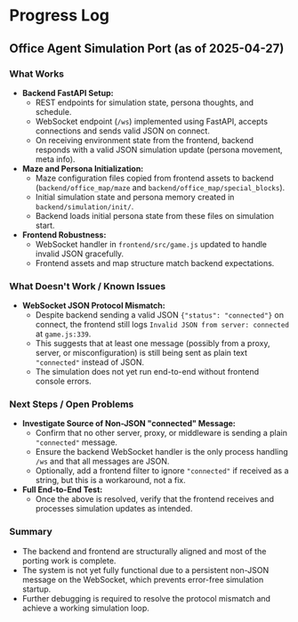 # Progress Log

## Office Agent Simulation Port (as of 2025-04-27)

### What Works

- **Backend FastAPI Setup:**  
  - REST endpoints for simulation state, persona thoughts, and schedule.
  - WebSocket endpoint (`/ws`) implemented using FastAPI, accepts connections and sends valid JSON on connect.
  - On receiving environment state from the frontend, backend responds with a valid JSON simulation update (persona movement, meta info).
- **Maze and Persona Initialization:**  
  - Maze configuration files copied from frontend assets to backend (`backend/office_map/maze` and `backend/office_map/special_blocks`).
  - Initial simulation state and persona memory created in `backend/simulation/init/`.
  - Backend loads initial persona state from these files on simulation start.
- **Frontend Robustness:**  
  - WebSocket handler in `frontend/src/game.js` updated to handle invalid JSON gracefully.
  - Frontend assets and map structure match backend expectations.

### What Doesn't Work / Known Issues

- **WebSocket JSON Protocol Mismatch:**  
  - Despite backend sending a valid JSON `{"status": "connected"}` on connect, the frontend still logs `Invalid JSON from server: connected` at `game.js:339`.
  - This suggests that at least one message (possibly from a proxy, server, or misconfiguration) is still being sent as plain text `"connected"` instead of JSON.
  - The simulation does not yet run end-to-end without frontend console errors.

### Next Steps / Open Problems

- **Investigate Source of Non-JSON "connected" Message:**  
  - Confirm that no other server, proxy, or middleware is sending a plain `"connected"` message.
  - Ensure the backend WebSocket handler is the only process handling `/ws` and that all messages are JSON.
  - Optionally, add a frontend filter to ignore `"connected"` if received as a string, but this is a workaround, not a fix.
- **Full End-to-End Test:**  
  - Once the above is resolved, verify that the frontend receives and processes simulation updates as intended.

### Summary

- The backend and frontend are structurally aligned and most of the porting work is complete.
- The system is not yet fully functional due to a persistent non-JSON message on the WebSocket, which prevents error-free simulation startup.
- Further debugging is required to resolve the protocol mismatch and achieve a working simulation loop.
